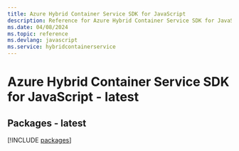 ```yaml
---
title: Azure Hybrid Container Service SDK for JavaScript
description: Reference for Azure Hybrid Container Service SDK for JavaScript
ms.date: 04/08/2024
ms.topic: reference
ms.devlang: javascript
ms.service: hybridcontainerservice
---
```

# Azure Hybrid Container Service SDK for JavaScript - latest
## Packages - latest
[!INCLUDE [packages](hybrid-container-service-index.md)]